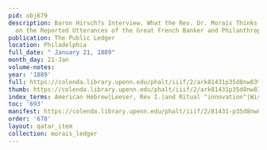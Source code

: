 ```yaml
---
pid: obj679
description: Baron Hirsch?s Interview. What the Rev. Dr. Morais Thinks of It. A Lecture
  on the Reported Utterances of the Great French Banker and Philanthropist.
publication: The Public Ledger
location: Philadelphia
full_date: " January 21, 1889"
month_day: 21-Jan
volume-notes:
year: '1889'
full: https://colenda.library.upenn.edu/phalt/iiif/2/ark81431p35d8nw83%2FSHA256E-s8224041--056615dd0e00547c2a52ae416a524e83eb8860576a4d718ee6f1d30a1442ff34.jpeg/full/3500,/0/default.jpg
thumb: https://colenda.library.upenn.edu/phalt/iiif/2/ark81431p35d8nw83%2FSHA256E-s8224041--056615dd0e00547c2a52ae416a524e83eb8860576a4d718ee6f1d30a1442ff34.jpeg/full/!200,200/0/default.jpg
index_terms: American Hebrew|Leeser, Rev I.|and Ritual "innovation"|Wise, I. M.
toc: '693'
manifest: https://colenda.library.upenn.edu/phalt/iiif/2/81431-p35d8nw83/manifest
order: '678'
layout: qatar_item
collection: morais_ledger
---
```

